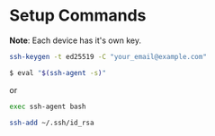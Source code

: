 # Setup Commands

**Note**: Each device has it's own key.

```bash
ssh-keygen -t ed25519 -C "your_email@example.com"
```

```bash
$ eval "$(ssh-agent -s)"
```

or 

```bash
exec ssh-agent bash
```

```bash
ssh-add ~/.ssh/id_rsa
```
